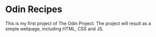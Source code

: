 
# Odin Recipes

This is my first project of The Odin Project. The project will result as a simple webpage, including HTML, CSS and JS.